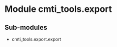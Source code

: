 Module cmti_tools.export
========================

Sub-modules
-----------
* cmti_tools.export.export